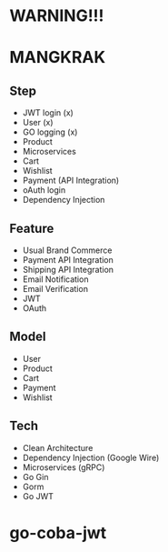 # WARNING!!!
# MANGKRAK
## Step
- JWT login (x)
- User (x)
- GO logging (x)
- Product
- Microservices
- Cart
- Wishlist
- Payment (API Integration)
- oAuth login
- Dependency Injection


## Feature
- Usual Brand Commerce
- Payment API Integration
- Shipping API Integration
- Email Notification
- Email Verification
- JWT
- OAuth

## Model
- User
- Product
- Cart
- Payment
- Wishlist

## Tech
- Clean Architecture
- Dependency Injection (Google Wire)
- Microservices (gRPC)
- Go Gin
- Gorm
- Go JWT

# go-coba-jwt
